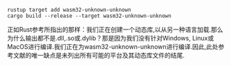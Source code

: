 ```shell
rustup target add wasm32-unknown-unknown
cargo build --release --target wasm32-unknown-unknown
```

正如Rust参考所指出的那样：我们正在创建一个动态库,以从另一种语言加载.那么为什么输出都不是.dll,.so或.dylib？那是因为我们没有针对Windows,
Linux或MacOS进行编译.我们正在为wasm32-unknown-unknown进行编译.因此,此处参考文献的唯一缺点是未列出所有可能的平台及其动态库文件的结尾.
